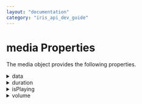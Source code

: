 ```yaml
---
layout: "documentation"
category: "iris_api_dev_guide"
---
```


media Properties
================

The media object provides the following properties.

<details close markdown="block"><summary>data</summary> 

* * *

Holds the data object that contains the sound associated with the media object.

### Syntax

{% highlight VoltMx %}
data
{% endhighlight %}

### Example

{% highlight voltMx %}
var theFile = new voltmx.io.File("MyAudioFile.mp3");
var mediaObj = voltmx.media.createFromFile(theFile);
voltmx.print("The data inside the media object is:" + mediaObj.data);
{% endhighlight %}

### Type

JavaScript object.

### Read/Write

Read only.

### Platform Availability

Windows10, Android, iOS

* * *

</details>
<details close markdown="block"><summary>duration</summary> 

* * *

Contains the duration of the audio in seconds.

### Syntax

{% highlight VoltMx %}
duration
{% endhighlight %}

### Example

{% highlight voltMx %}
var theFile = new voltmx.io.File("MyAudioFile.mp3");
var mediaObj = voltmx.media.createFromFile(theFile);
voltmx.print("The duration of the media is:" + mediaObj.duration);
{% endhighlight %}

### Type

Number

### Read/Write

Read only.

### Platform Availability

Windows10, Android, iOS

* * *

</details>
<details close markdown="block"><summary>isPlaying</summary> 

* * *

This property contains a Boolean value that indicates whether or not the audio is currently playing.

### Syntax

{% highlight VoltMx %}
isPlaying
{% endhighlight %}

### Example

{% highlight voltMx %}
var theFile = new voltmx.io.File("MyAudioFile.mp3");
var mediaObj = voltmx.media.createFromFile(theFile);
voltmx.print("The media is being played now or not:" + mediaObj.isPlaying);
{% endhighlight %}

### Type

Boolean

### Read/Write

Read only

### Platform Availability

Windows10, Android, iOS

* * *

</details>
<details close markdown="block"><summary>volume</summary> 

* * *

Contains the current volume level.

### Syntax

{% highlight VoltMx %}
volume
{% endhighlight %}

### Example

{% highlight voltMx %}
var theFile = new voltmx.io.File("MyAudioFile.mp3");
var mediaObj = voltmx.media.createFromFile(theFile);
voltmx.print("The volume of the media is:" + mediaObj.volume);
{% endhighlight %}

### Type

Double

### Read/Write

Read+Write

### Remarks

Use this property to read the current volume level or set a new volume level for playing back the audio file. Valid values for this property range from 0.0 to 1.0 inclusive.

### Platform Availability

Windows10, Android, iOS

* * *

![](resources/prettify/onload.png)
</details>